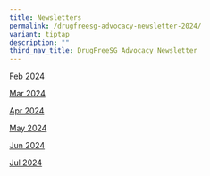 ```yaml
---
title: Newsletters
permalink: /drugfreesg-advocacy-newsletter-2024/
variant: tiptap
description: ""
third_nav_title: DrugFreeSG Advocacy Newsletter
---
```

<p></p>
<p><a href="/files/Feb_2024_Finalv3.pdf" rel="noopener noreferrer nofollow" target="_blank">Feb 2024</a>
</p>
<p><a href="/files/Mar_2024_Final.pdf" rel="noopener noreferrer nofollow" target="_blank">Mar 2024</a>
</p>
<p><a href="/files/Apr_2024_Final_compressed.pdf" rel="noopener noreferrer nofollow" target="_blank">Apr 2024</a>
</p>
<p><a href="/files/May_2024_Final_compressed.pdf" rel="noopener noreferrer nofollow" target="_blank">May 2024</a>
</p>
<p><a href="/files/Jun_2024_final.pdf" rel="noopener noreferrer nofollow" target="_blank">Jun 2024</a>
</p>
<p><a href="/files/Jul_2024_Final_compressed.pdf" rel="noopener noreferrer nofollow" target="_blank">Jul 2024</a>
</p>